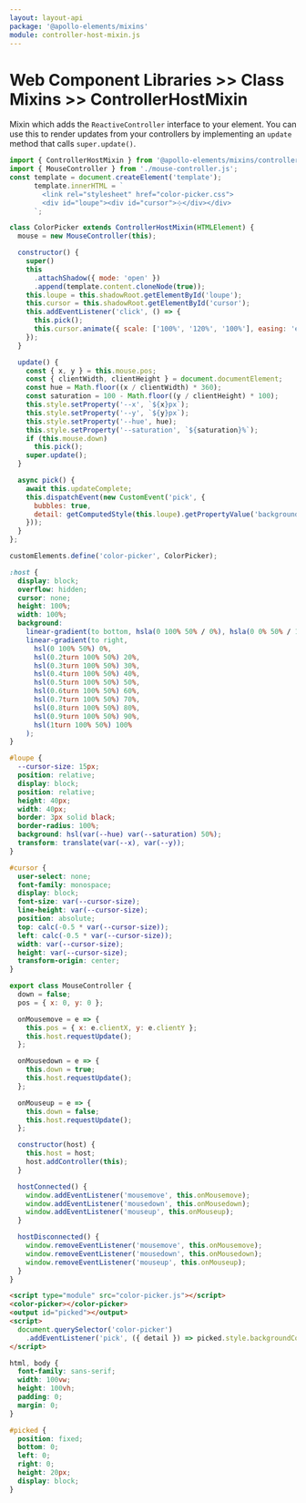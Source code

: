 ```yaml
---
layout: layout-api
package: '@apollo-elements/mixins'
module: controller-host-mixin.js
---
```

<!-- ----------------------------------------------------------------------------------------
     Welcome! This file includes automatically generated API documentation.
     To edit the docs that appear within, find the original source file under `packages/*`,
     corresponding to the package name and module in this YAML front-matter block.
     Thank you for your interest in Apollo Elements 😁
------------------------------------------------------------------------------------------ -->

# Web Component Libraries >> Class Mixins >> ControllerHostMixin

Mixin which adds the `ReactiveController` interface to your element. You can use this to render updates from your controllers by implementing an `update` method that calls `super.update()`.

```js playground mouse-controller color-picker.js
import { ControllerHostMixin } from '@apollo-elements/mixins/controller-host-mixin';
import { MouseController } from './mouse-controller.js';
const template = document.createElement('template');
      template.innerHTML = `
        <link rel="stylesheet" href="color-picker.css">
        <div id="loupe"><div id="cursor">⊹</div></div>
      `;

class ColorPicker extends ControllerHostMixin(HTMLElement) {
  mouse = new MouseController(this);

  constructor() {
    super()
    this
      .attachShadow({ mode: 'open' })
      .append(template.content.cloneNode(true));
    this.loupe = this.shadowRoot.getElementById('loupe');
    this.cursor = this.shadowRoot.getElementById('cursor');
    this.addEventListener('click', () => {
      this.pick();
      this.cursor.animate({ scale: ['100%', '120%', '100%'], easing: 'ease-in-out' }, 300);
    });
  }

  update() {
    const { x, y } = this.mouse.pos;
    const { clientWidth, clientHeight } = document.documentElement;
    const hue = Math.floor((x / clientWidth) * 360);
    const saturation = 100 - Math.floor((y / clientHeight) * 100);
    this.style.setProperty('--x', `${x}px`);
    this.style.setProperty('--y', `${y}px`);
    this.style.setProperty('--hue', hue);
    this.style.setProperty('--saturation', `${saturation}%`);
    if (this.mouse.down)
      this.pick();
    super.update();
  }

  async pick() {
    await this.updateComplete;
    this.dispatchEvent(new CustomEvent('pick', {
      bubbles: true,
      detail: getComputedStyle(this.loupe).getPropertyValue('background-color')
    }));
  }
};

customElements.define('color-picker', ColorPicker);
```

```css playground-file mouse-controller color-picker.css
:host {
  display: block;
  overflow: hidden;
  cursor: none;
  height: 100%;
  width: 100%;
  background:
    linear-gradient(to bottom, hsla(0 100% 50% / 0%), hsla(0 0% 50% / 100%)),
    linear-gradient(to right,
      hsl(0 100% 50%) 0%,
      hsl(0.2turn 100% 50%) 20%,
      hsl(0.3turn 100% 50%) 30%,
      hsl(0.4turn 100% 50%) 40%,
      hsl(0.5turn 100% 50%) 50%,
      hsl(0.6turn 100% 50%) 60%,
      hsl(0.7turn 100% 50%) 70%,
      hsl(0.8turn 100% 50%) 80%,
      hsl(0.9turn 100% 50%) 90%,
      hsl(1turn 100% 50%) 100%
    );
}

#loupe {
  --cursor-size: 15px;
  position: relative;
  display: block;
  position: relative;
  height: 40px;
  width: 40px;
  border: 3px solid black;
  border-radius: 100%;
  background: hsl(var(--hue) var(--saturation) 50%);
  transform: translate(var(--x), var(--y));
}

#cursor {
  user-select: none;
  font-family: monospace;
  display: block;
  font-size: var(--cursor-size);
  line-height: var(--cursor-size);
  position: absolute;
  top: calc(-0.5 * var(--cursor-size));
  left: calc(-0.5 * var(--cursor-size));
  width: var(--cursor-size);
  height: var(--cursor-size);
  transform-origin: center;
}
```

```js playground-file mouse-controller mouse-controller.js
export class MouseController {
  down = false;
  pos = { x: 0, y: 0 };

  onMousemove = e => {
    this.pos = { x: e.clientX, y: e.clientY };
    this.host.requestUpdate();
  };

  onMousedown = e => {
    this.down = true;
    this.host.requestUpdate();
  };

  onMouseup = e => {
    this.down = false;
    this.host.requestUpdate();
  };

  constructor(host) {
    this.host = host;
    host.addController(this);
  }

  hostConnected() {
    window.addEventListener('mousemove', this.onMousemove);
    window.addEventListener('mousedown', this.onMousedown);
    window.addEventListener('mouseup', this.onMouseup);
  }

  hostDisconnected() {
    window.removeEventListener('mousemove', this.onMousemove);
    window.removeEventListener('mousedown', this.onMousedown);
    window.removeEventListener('mouseup', this.onMouseup);
  }
}
```

```html playground-file mouse-controller index.html
<script type="module" src="color-picker.js"></script>
<color-picker></color-picker>
<output id="picked"></output>
<script>
  document.querySelector('color-picker')
    .addEventListener('pick', ({ detail }) => picked.style.backgroundColor = detail);
</script>
```

```css playground-file mouse-controller style.css
html, body {
  font-family: sans-serif;
  width: 100vw;
  height: 100vh;
  padding: 0;
  margin: 0;
}

#picked {
  position: fixed;
  bottom: 0;
  left: 0;
  right: 0;
  height: 20px;
  display: block;
}
```
